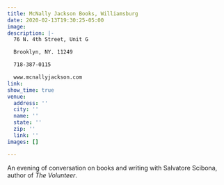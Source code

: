 ```yaml
---
title: McNally Jackson Books, Williamsburg
date: 2020-02-13T19:30:25-05:00
image: 
description: |-
  76 N. 4th Street, Unit G

  Brooklyn, NY. 11249

  718-387-0115

  www.mcnallyjackson.com
link: 
show_time: true
venue:
  address: ''
  city: ''
  name: ''
  state: ''
  zip: ''
  link: ''
images: []

---
```

An evening of conversation on books and writing with Salvatore Scibona, author of _The Volunteer_.